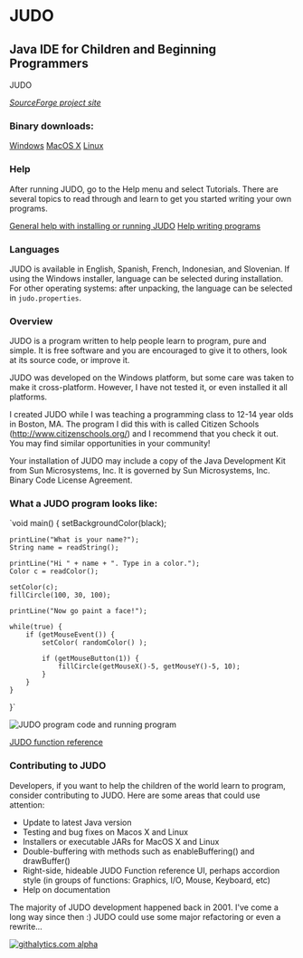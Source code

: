 JUDO
====

Java IDE for Children and Beginning Programmers
-----------------------------------------------

JUDO 

*[SourceForge project site](http://judo.sourceforge.net/)*

### Binary downloads:

[Windows](http://judo.sourceforge.net/downloads/win/judo-1.3.exe)
[MacOS X](http://judo.sourceforge.net/macosx.php)
[Linux](http://judo.sourceforge.net/linux.php)

### Help

After running JUDO, go to the Help menu and select Tutorials. There are several topics to read through and learn to get you started writing your own programs.

[General help with installing or running JUDO](http://sourceforge.net/p/judo/discussion/413339/)
[Help writing programs](http://sourceforge.net/p/judo/discussion/413338/)

### Languages

JUDO is available in English, Spanish, French, Indonesian, and Slovenian.  If using the Windows installer, language can be selected during installation.  For other operating systems: after unpacking, the language can be selected in `judo.properties`.

### Overview

JUDO is a program written to help people learn to program,
pure and simple.  It is free software and you are encouraged
to give it to others, look at its source code, or improve it.

JUDO was developed on the Windows platform, but some care was
taken to make it cross-platform.  However, I have not tested
it, or even installed it all platforms.

I created JUDO while I was teaching a programming class to
12-14 year olds in Boston, MA.  The program I did this with
is called Citizen Schools (http://www.citizenschools.org/)
and I recommend that you check it out.  You may find similar
opportunities in your community!

Your installation of JUDO may include a copy of the Java
Development Kit from Sun Microsystems, Inc.  It is governed
by Sun Microsystems, Inc. Binary Code License Agreement.

### What a JUDO program looks like:

`void main()
{
	setBackgroundColor(black);

	printLine("What is your name?");
	String name = readString();

	printLine("Hi " + name + ". Type in a color.");
	Color c = readColor();

	setColor(c);
	fillCircle(100, 30, 100);

	printLine("Now go paint a face!");

	while(true) {
		if (getMouseEvent()) {
			setColor( randomColor() );

			if (getMouseButton(1)) {
				fillCircle(getMouseX()-5, getMouseY()-5, 10);
			}
		}
	}
}`

![JUDO program code and running program](http://judo.sourceforge.net/images/screenshots/screenshot_smiley.jpg "JUDO program code and running program")

[JUDO function reference](http://judo.sourceforge.net/downloads/JUDOAppAPI.html)

### Contributing to JUDO

Developers, if you want to help the children of the world learn to program, consider contributing to JUDO.  Here are some areas that could use attention:

* Update to latest Java version
* Testing and bug fixes on Macos X and Linux
* Installers or executable JARs for MacOS X and Linux
* Double-buffering with methods such as enableBuffering() and drawBuffer()
* Right-side, hideable JUDO Function reference UI, perhaps accordion style (in groups of functions: Graphics, I/O, Mouse, Keyboard, etc)
* Help on documentation

The majority of JUDO development happened back in 2001.  I've come a long way since then :)  JUDO could use some major refactoring or even a rewrite...

[![githalytics.com alpha](https://cruel-carlota.pagodabox.com/33c654eeeea16b351072e05ecb7872dd "githalytics.com")](http://githalytics.com/thomasdunn/judo)